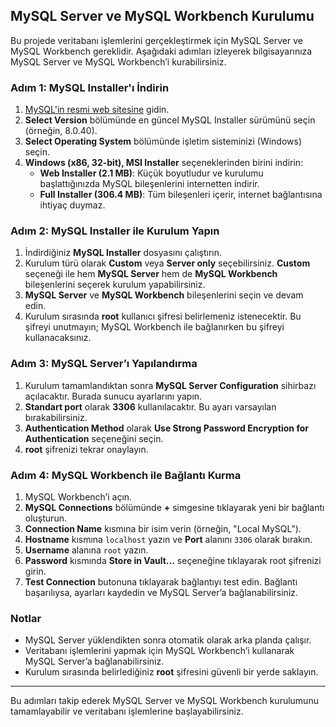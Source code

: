 ## MySQL Server ve MySQL Workbench Kurulumu

Bu projede veritabanı işlemlerini gerçekleştirmek için MySQL Server ve MySQL Workbench gereklidir. Aşağıdaki adımları izleyerek bilgisayarınıza MySQL Server ve MySQL Workbench’i kurabilirsiniz.

### Adım 1: MySQL Installer'ı İndirin

1. [MySQL'in resmi web sitesine](https://dev.mysql.com/downloads/installer/) gidin.
2. **Select Version** bölümünde en güncel MySQL Installer sürümünü seçin (örneğin, 8.0.40).
3. **Select Operating System** bölümünde işletim sisteminizi (Windows) seçin.
4. **Windows (x86, 32-bit), MSI Installer** seçeneklerinden birini indirin:
   - **Web Installer (2.1 MB)**: Küçük boyutludur ve kurulumu başlattığınızda MySQL bileşenlerini internetten indirir.
   - **Full Installer (306.4 MB)**: Tüm bileşenleri içerir, internet bağlantısına ihtiyaç duymaz.

### Adım 2: MySQL Installer ile Kurulum Yapın

1. İndirdiğiniz **MySQL Installer** dosyasını çalıştırın.
2. Kurulum türü olarak **Custom** veya **Server only** seçebilirsiniz. **Custom** seçeneği ile hem **MySQL Server** hem de **MySQL Workbench** bileşenlerini seçerek kurulum yapabilirsiniz.
3. **MySQL Server** ve **MySQL Workbench** bileşenlerini seçin ve devam edin.
4. Kurulum sırasında **root** kullanıcı şifresi belirlemeniz istenecektir. Bu şifreyi unutmayın; MySQL Workbench ile bağlanırken bu şifreyi kullanacaksınız.

### Adım 3: MySQL Server’ı Yapılandırma

1. Kurulum tamamlandıktan sonra **MySQL Server Configuration** sihirbazı açılacaktır. Burada sunucu ayarlarını yapın.
2. **Standart port** olarak **3306** kullanılacaktır. Bu ayarı varsayılan bırakabilirsiniz.
3. **Authentication Method** olarak **Use Strong Password Encryption for Authentication** seçeneğini seçin.
4. **root** şifrenizi tekrar onaylayın.

### Adım 4: MySQL Workbench ile Bağlantı Kurma

1. MySQL Workbench’i açın.
2. **MySQL Connections** bölümünde **+** simgesine tıklayarak yeni bir bağlantı oluşturun.
3. **Connection Name** kısmına bir isim verin (örneğin, "Local MySQL").
4. **Hostname** kısmına `localhost` yazın ve **Port** alanını `3306` olarak bırakın.
5. **Username** alanına `root` yazın.
6. **Password** kısmında **Store in Vault...** seçeneğine tıklayarak root şifrenizi girin.
7. **Test Connection** butonuna tıklayarak bağlantıyı test edin. Bağlantı başarılıysa, ayarları kaydedin ve MySQL Server’a bağlanabilirsiniz.

### Notlar

- MySQL Server yüklendikten sonra otomatik olarak arka planda çalışır.
- Veritabanı işlemlerini yapmak için MySQL Workbench’i kullanarak MySQL Server’a bağlanabilirsiniz.
- Kurulum sırasında belirlediğiniz **root** şifresini güvenli bir yerde saklayın.

---

Bu adımları takip ederek MySQL Server ve MySQL Workbench kurulumunu tamamlayabilir ve veritabanı işlemlerine başlayabilirsiniz.
